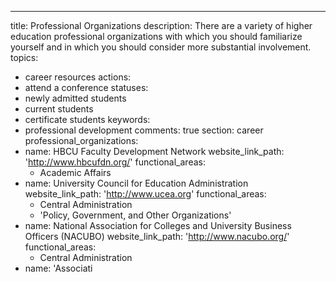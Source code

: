 ---
title: Professional Organizations
description: There are a variety of higher education professional organizations with which you should familiarize yourself and in which you should consider more substantial involvement.
topics:
  - career resources
actions:
  - attend a conference
statuses:
  - newly admitted students
  - current students
  - certificate students
keywords:
  - professional development
comments: true
section: career
professional_organizations:
  - name: HBCU Faculty Development Network
    website_link_path: 'http://www.hbcufdn.org/'
    functional_areas:
      - Academic Affairs
  - name: University Council for Education Administration
    website_link_path: 'http://www.ucea.org'
    functional_areas:
      - Central Administration
      - 'Policy, Government, and Other Organizations'
  - name: National Association for Colleges and University Business Officers (NACUBO)
    website_link_path: 'http://www.nacubo.org/'
    functional_areas:
      - Central Administration
  - name: 'Associati